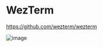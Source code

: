 # WezTerm

https://github.com/wezterm/wezterm

![image](https://github.com/user-attachments/assets/63010fb3-db94-4269-81b4-e28ac8f202ed)
